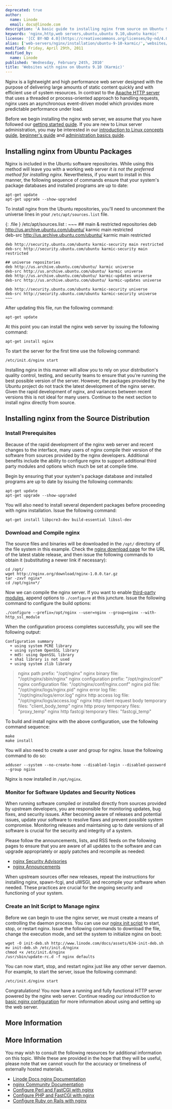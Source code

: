 ```yaml
---
deprecated: true
author:
  name: Linode
  email: docs@linode.com
description: 'A basic guide to installing nginx from source on Ubuntu 9.10 (Karmic)'
keywords: 'nginx,http,web servers,ubuntu,ubuntu 9.10,ubuntu karmic'
license: '[CC BY-ND 4.0](https://creativecommons.org/licenses/by-nd/4.0)'
alias: ['web-servers/nginx/installation/ubuntu-9-10-karmic/','websites/nginx/websites-with-nginx-on-ubuntu-9-10-karmic/']
modified: Friday, April 29th, 2011
modified_by:
  name: Linode
published: 'Wednesday, February 24th, 2010'
title: 'Websites with nginx on Ubuntu 9.10 (Karmic)'
---
```




Nginx is a lightweight and high performance web server designed with the purpose of delivering large amounts of static content quickly and with efficient use of system resources. In contrast to the [Apache HTTP server](/docs/web-servers/apache/) that uses a threaded or process-oriented approach to handling requests, nginx uses an asynchronous event-driven model which provides more predictable performance under load.

Before we begin installing the nginx web server, we assume that you have followed our [getting started guide](/docs/getting-started/). If you are new to Linux server administration, you may be interested in our [introduction to Linux concepts guide](/docs/tools-reference/introduction-to-linux-concepts/), [beginner's guide](/docs/beginners-guide/) and [administration basics guide](/docs/using-linux/administration-basics).

Installing nginx from Ubuntu Packages
-------------------------------------

Nginx is included in the Ubuntu software repositories. While using this method will leave you with a working web server *it is not the preferred method for installing nginx.* Nevertheless, if you want to install in this manner, the following sequence of commands ensure that your system's package databases and installed programs are up to date:

    apt-get update
    apt-get upgrade --show-upgraded

To install nginx from the Ubuntu repositories, you'll need to uncomment the universe lines in your `/etc/apt/sources.list` file.

{: .file }
/etc/apt/sources.list
:   ~~~
    ## main & restricted repositories
    deb http://us.archive.ubuntu.com/ubuntu/ karmic main restricted         
    deb-src http://us.archive.ubuntu.com/ubuntu/ karmic main restricted

    deb http://security.ubuntu.com/ubuntu karmic-security main restricted
    deb-src http://security.ubuntu.com/ubuntu karmic-security main restricted

    ## universe repositories
    deb http://us.archive.ubuntu.com/ubuntu/ karmic universe
    deb-src http://us.archive.ubuntu.com/ubuntu/ karmic universe
    deb http://us.archive.ubuntu.com/ubuntu/ karmic-updates universe
    deb-src http://us.archive.ubuntu.com/ubuntu/ karmic-updates universe

    deb http://security.ubuntu.com/ubuntu karmic-security universe
    deb-src http://security.ubuntu.com/ubuntu karmic-security universe
    ~~~

After updating this file, run the following command:

    apt-get update

At this point you can install the nginx web server by issuing the following command:

    apt-get install nginx

To start the server for the first time use the following command:

    /etc/init.d/nginx start

Installing nginx in this manner will allow you to rely on your distribution's quality control, testing, and security teams to ensure that you're running the best possible version of the server. However, the packages provided by the Ubuntu project do not track the latest development of the nginx server. Given the rapid development of nginx, and variances between recent versions this is not ideal for many users. Continue to the next section to install nginx directly from source.

Installing nginx from the Source Distribution
---------------------------------------------

### Install Prerequisites

Because of the rapid development of the nginx web server and recent changes to the interface, many users of nginx compile their version of the software from sources provided by the nginx developers. Additional benefits include the ability to configure nginx to support additional third party modules and options which much be set at compile time.

Begin by ensuring that your system's package database and installed programs are up to date by issuing the following commands:

    apt-get update
    apt-get upgrade --show-upgraded

You will also need to install several dependent packages before proceeding with nginx installation. Issue the following command:

    apt-get install libpcre3-dev build-essential libssl-dev

### Download and Compile nginx

The source files and binaries will be downloaded in the `/opt/` directory of the file system in this example. Check the [nginx download page](http://nginx.org/en/download.html#stable_versions) for the URL of the latest stable release, and then issue the following commands to obtain it (substituting a newer link if necessary):

    cd /opt/
    wget http://nginx.org/download/nginx-1.0.0.tar.gz
    tar -zxvf nginx*
    cd /opt/nginx*/

Now we can compile the nginx server. If you want to enable [third-party modules](http://wiki.nginx.org/Nginx3rdPartyModules), append options to `./configure` at this juncture. Issue the following command to configure the build options:

    ./configure --prefix=/opt/nginx --user=nginx --group=nginx --with-http_ssl_module

When the configuration process completes successfully, you will see the following output:

    Configuration summary
      + using system PCRE library
      + using system OpenSSL library
      + md5: using OpenSSL library
      + sha1 library is not used
      + using system zlib library

> nginx path prefix: "/opt/nginx" nginx binary file: "/opt/nginx/sbin/nginx" nginx configuration prefix: "/opt/nginx/conf" nginx configuration file: "/opt/nginx/conf/nginx.conf" nginx pid file: "/opt/nginx/logs/nginx.pid" nginx error log file: "/opt/nginx/logs/error.log" nginx http access log file: "/opt/nginx/logs/access.log" nginx http client request body temporary files: "client\_body\_temp" nginx http proxy temporary files: "proxy\_temp" nginx http fastcgi temporary files: "fastcgi\_temp"

To build and install nginx with the above configuration, use the following command sequence:

    make
    make install

You will also need to create a user and group for nginx. Issue the following command to do so:

    adduser --system --no-create-home --disabled-login --disabled-password --group nginx

Nginx is now installed in `/opt/nginx`.

### Monitor for Software Updates and Security Notices

When running software compiled or installed directly from sources provided by upstream developers, you are responsible for monitoring updates, bug fixes, and security issues. After becoming aware of releases and potential issues, update your software to resolve flaws and prevent possible system compromise. Monitoring releases and maintaining up to date versions of all software is crucial for the security and integrity of a system.

Please follow the announcements, lists, and RSS feeds on the following pages to ensure that you are aware of all updates to the software and can upgrade appropriately or apply patches and recompile as needed:

-   [nginx Security Advisories](http://nginx.org/en/security_advisories.html)
-   [nginx Announcements](http://nginx.org/)

When upstream sources offer new releases, repeat the instructions for installing nginx, spawn-fcgi, and uWSGI, and recompile your software when needed. These practices are crucial for the ongoing security and functioning of your system.

### Create an Init Script to Manage nginx

Before we can begin to use the nginx server, we must create a means of controlling the daemon process. You can use our [nginx init script](/docs/assets/634-init-deb.sh) to start, stop, or restart nginx. Issue the following commands to download the file, change the execution mode, and set the system to initialize nginx on boot:

    wget -O init-deb.sh http://www.linode.com/docs/assets/634-init-deb.sh
    mv init-deb.sh /etc/init.d/nginx
    chmod +x /etc/init.d/nginx
    /usr/sbin/update-rc.d -f nginx defaults

You can now start, stop, and restart nginx just like any other server daemon. For example, to start the server, issue the following command:

    /etc/init.d/nginx start

Congratulations! You now have a running and fully functional HTTP server powered by the nginx web server. Continue reading our introduction to [basic nginx configuration](/docs/websites/nginx/basic-nginx-configuration) for more information about using and setting up the web server.

More Information
----------------

More Information
----------------

You may wish to consult the following resources for additional information on this topic. While these are provided in the hope that they will be useful, please note that we cannot vouch for the accuracy or timeliness of externally hosted materials.

- [Linode Docs nginx Documentation](/docs/web-servers/nginx/)
- [nginx Community Documentation](http://wiki.nginx.org)
- [Configure Perl and FastCGI with nginx](/docs/web-servers/nginx/perl-fastcgi/ubuntu-9-10-karmic)
- [Configure PHP and FastCGI with nginx](/docs/web-servers/nginx/php-fastcgi/ubuntu-9-10-karmic)
- [Configure Ruby on Rails with nginx](/docs/frameworks/ruby-on-rails-nginx/ubuntu-9-10-karmic)
